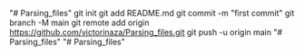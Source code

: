 "# Parsing_files"  git init git add README.md git commit -m "first commit" git branch -M main git remote add origin https://github.com/victorinaza/Parsing_files.git git push -u origin main
"# Parsing_files" 
"# Parsing_files" 
